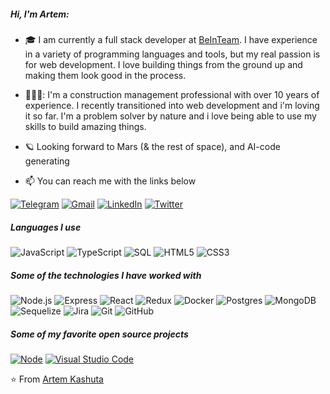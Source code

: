 
##### Hi, I'm Artem:

- 🎓 I am currently a full stack developer at <a href='https://beinteam.ru'>BeInTeam</a>. I have experience in a variety of programming languages and tools, but my real passion is for web development. I love building things from the ground up and making them look good in the process. 
- 👨🏼‍💻: I'm a construction management professional with over 10 years of experience. I recently transitioned into web development and i'm loving it so far. I'm a problem solver by nature and i love being able to use my skills to build amazing things.
- 🪐 Looking forward to Mars (& the rest of space), and AI-code generating 

- :mailbox: You can reach me with the links below

[![Telegram](https://img.shields.io/badge/-TELEGRAM-2CA5E0?style=for-the-badge&logo=telegram&logoColor=white)](https://t.me/z6020)
[![Gmail](https://img.shields.io/badge/-GMAIL-D14836?style=for-the-badge&logo=gmail&logoColor=white)](mailto:kashuta@gmail.com)
[![LinkedIn](https://img.shields.io/badge/-LINKEDIN-0077B5?style=for-the-badge&logo=linkedin&logoColor=white)](https://www.linkedin.com/in/artem-kashuta/)
[![Twitter](https://img.shields.io/badge/-TWITTER-0077B5?style=for-the-badge&logo=twitter&logoColor=white)](https://twitter.com/zzoich/)


##### Languages I use

![JavaScript](https://img.shields.io/badge/-JavaScript-000000?style=flat&logo=javascript)
![TypeScript](https://img.shields.io/badge/-TypeScript-000000?style=flat&logo=typescript)
![SQL](https://img.shields.io/badge/-SQL-000000?style=flat&logo=postgresql)
![HTML5](https://img.shields.io/badge/-HTML5-000000?style=flat&logo=html5)
![CSS3](https://img.shields.io/badge/-CSS3-000000?style=flat&logo=css3)

##### Some of the technologies I have worked with

![Node.js](https://img.shields.io/badge/-Node.js-222222?style=flat&logo=node.js&logoColor=339933)
![Express](https://img.shields.io/badge/-Express-222222?style=flat&logo=express&logoColor=339933)
![React](https://img.shields.io/badge/-React-222222?style=flat&logo=React&logoColor=61DAFB)
![Redux](https://img.shields.io/badge/-Redux-222222?style=flat&logo=Redux&logoColor=61DAFB)
![Docker](https://img.shields.io/badge/-Docker-222222?style=flat&logo=Docker&logoColor=61DAFB)
![Postgres](https://img.shields.io/badge/postgres-222222?style=flat&logo=postgresql&logoColor=white)
![MongoDB](https://img.shields.io/badge/mongoDB-222222?style=flat&logo=mongoDB&logoColor=white)
![Sequelize](https://img.shields.io/badge/-Sequelize-222222?style=flat&logo=Sequelize&logoColor=61DAFB)
![Jira](https://img.shields.io/badge/-Jira-222222?style=flat&logo=jira-software&logoColor=white&logoColor=0052CC)
![Git](https://img.shields.io/badge/-Git-222222?style=flat&logo=git&logoColor=white)
![GitHub](https://img.shields.io/badge/-GitHub-222222?style=flat&logo=github&logoColor=white)

##### Some of my favorite open source projects

[![Node](https://img.shields.io/badge/-NODE-444444?style=flat&logo=node&logoColor=D9272E)](https://github.com/meganz/)
[![Visual Studio Code](https://img.shields.io/badge/-VSCode-444444?style=flat&logo=visual-studio-code&logoColor=007ACC)](https://github.com/microsoft/vscode)


⭐️ From [Artem Kashuta](https://github.com/kashuta)
